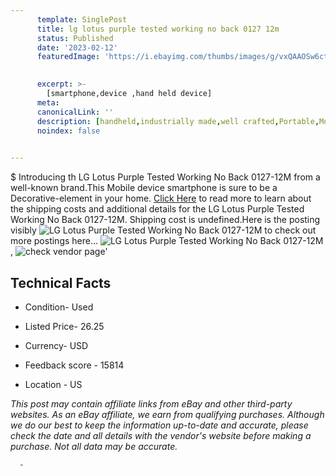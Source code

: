 ```yaml
---
      template: SinglePost
      title: lg lotus purple tested working no back 0127 12m
      status: Published
      date: '2023-02-12'
      featuredImage: 'https://i.ebayimg.com/thumbs/images/g/vxQAAOSw6cth8uvj/s-l225.jpg'
       

      excerpt: >-
        [smartphone,device ,hand held device]
      meta:
      canonicalLink: ''
      description: [handheld,industrially made,well crafted,Portable,Mobile,Compact,Convenient,Lightweight,Maneuverable,Man-portable,Miniature,Carriable,Hand-held,Light,Holdable,Transportable,Mobile device,Pocket-sized,On-the-go,Wireless,Cordless,Compact size,Convenient size, smartphone,device ,hand held device]
      noindex: false
      

---
```

$
      Introducing th LG Lotus Purple Tested Working No Back 0127-12M from a well-known brand.This Mobile device smartphone is sure to be a Decorative-element in your home. [Click Here](https://www.ebay.com/itm/393902334380?hash=item5bb668a1ac%3Ag%3AvxQAAOSw6cth8uvj&mkevt=1&mkcid=1&mkrid=711-53200-19255-0&campid=%253CePNCampaignId%253E&customid=%253CreferenceId%253E&toolid=10049) to read more to learn about the shipping costs and additional details for the LG Lotus Purple Tested Working No Back 0127-12M. Shipping cost is undefined.Here is the posting visibly ![LG Lotus Purple Tested Working No Back 0127-12M](https://i.ebayimg.com/thumbs/images/g/vxQAAOSw6cth8uvj/s-l225.jpg) to check out more postings here... ![LG Lotus Purple Tested Working No Back 0127-12M](https://i.ebayimg.com/images/g/vxQAAOSw6cth8uvj/s-l1600.jpg), ![check vendor page](https://origin-galleryplus.ebayimg.com/ws/web/393902334380_2_0_1/225x225.jpg,https://origin-galleryplus.ebayimg.com/ws/web/393902334380_3_0_1/225x225.jpg)'

      

 ## Technical Facts 



     
      

 - Condition- Used 


      

 - Listed Price- 26.25 


      

 - Currency- USD 


      

 - Feedback score - 15814 


      

 - Location - US 


      
      

 *_This post may contain affiliate links from eBay and other third-party websites. As an eBay affiliate, we earn from qualifying purchases. Although we do our best to keep the information up-to-date and accurate, please check the date and all details with the vendor's website before making a purchase. Not all data may be accurate._*




      -

